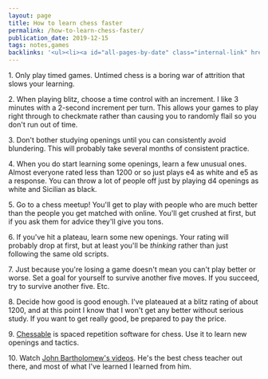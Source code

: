 ```yaml
---
layout: page
title: How to learn chess faster
permalink: /how-to-learn-chess-faster/
publication_date: 2019-12-15
tags: notes,games
backlinks: '<ul><li><a id="all-pages-by-date" class="internal-link" href="/all-pages-by-date/">All pages by date</a></li><li><a id="games" class="internal-link" href="/games/">Games</a></li><li><a id="notes" class="internal-link" href="/notes/">Notes</a></li></ul>'
---
```


1\. Only play timed games. Untimed chess is a boring war of attrition that slows your learning.

2\. When playing blitz, choose a time control with an increment. I like 3 minutes with a 2-second increment per turn. This allows your games to play right through to checkmate rather than causing you to randomly flail so you don't run out of time.

3\. Don't bother studying openings until you can consistently avoid blundering. This will probably take several months of consistent practice.

4\. When you do start learning some openings, learn a few unusual ones. Almost everyone rated less than 1200 or so just plays e4 as white and e5 as a response. You can throw a lot of people off just by playing d4 openings as white and Sicilian as black.

5\. Go to a chess meetup! You'll get to play with people who are much better than the people you get matched with online. You'll get crushed at first, but if you ask them for advice they'll give you tons.

6\. If you've hit a plateau, learn some new openings. Your rating will probably drop at first, but at least you'll be *thinking* rather than just following the same old scripts.

7\. Just because you're losing a game doesn't mean you can't play better or worse. Set a goal for yourself to survive another five moves. If you succeed, try to survive another five. Etc.

8\. Decide how good is good enough. I've plateaued at a blitz rating of about 1200, and at this point I know that I won't get any better without serious study. If you want to get really good, be prepared to pay the price.

9\. [Chessable](https://chessable.com) is spaced repetition software for chess. Use it to learn new openings and tactics.

10\. Watch [John Bartholomew's videos](https://www.youtube.com/channel/UC6hOVYvNn79Sl1Fc1vx2mYA). He's the best chess teacher out there, and most of what I've learned I learned from him.